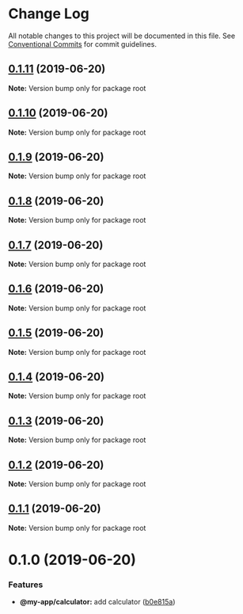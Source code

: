 # Change Log

All notable changes to this project will be documented in this file.
See [Conventional Commits](https://conventionalcommits.org) for commit guidelines.

## [0.1.11](https://github.com/emielkwakkel/lerna-lightning-demo/compare/v0.1.10...v0.1.11) (2019-06-20)

**Note:** Version bump only for package root





## [0.1.10](https://github.com/emielkwakkel/lerna-lightning-demo/compare/v0.1.9...v0.1.10) (2019-06-20)

**Note:** Version bump only for package root





## [0.1.9](https://github.com/emielkwakkel/lerna-lightning-demo/compare/v0.1.8...v0.1.9) (2019-06-20)

**Note:** Version bump only for package root





## [0.1.8](https://github.com/emielkwakkel/lerna-lightning-demo/compare/v0.1.7...v0.1.8) (2019-06-20)

**Note:** Version bump only for package root





## [0.1.7](https://github.com/emielkwakkel/lerna-lightning-demo/compare/v0.1.6...v0.1.7) (2019-06-20)

**Note:** Version bump only for package root





## [0.1.6](https://github.com/emielkwakkel/lerna-lightning-demo/compare/v0.1.5...v0.1.6) (2019-06-20)

**Note:** Version bump only for package root





## [0.1.5](https://github.com/emielkwakkel/lerna-lightning-demo/compare/v0.1.4...v0.1.5) (2019-06-20)

**Note:** Version bump only for package root





## [0.1.4](https://github.com/emielkwakkel/lerna-lightning-demo/compare/v0.1.3...v0.1.4) (2019-06-20)

**Note:** Version bump only for package root





## [0.1.3](https://github.com/emielkwakkel/lerna-lightning-demo/compare/v0.1.2...v0.1.3) (2019-06-20)

**Note:** Version bump only for package root





## [0.1.2](https://github.com/emielkwakkel/lerna-lightning-demo/compare/v0.1.1...v0.1.2) (2019-06-20)

**Note:** Version bump only for package root





## [0.1.1](https://github.com/emielkwakkel/lerna-lightning-demo/compare/v0.1.0...v0.1.1) (2019-06-20)

**Note:** Version bump only for package root





# 0.1.0 (2019-06-20)


### Features

* **@my-app/calculator:** add calculator ([b0e815a](https://github.com/emielkwakkel/lerna-lightning-demo/commit/b0e815a))
